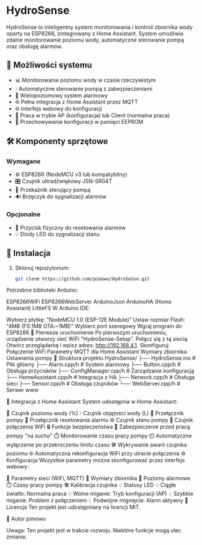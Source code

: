 # HydroSense

HydroSense to inteligentny system monitorowania i kontroli zbiornika wody oparty na ESP8266, zintegrowany z Home Assistant. System umożliwia zdalne monitorowanie poziomu wody, automatyczne sterowanie pompą oraz obsługę alarmów.

## 🌟 Możliwości systemu

- 📊 Monitorowanie poziomu wody w czasie rzeczywistym
- 💧 Automatyczne sterowanie pompą z zabezpieczeniami
- 🚨 Wielopoziomowy system alarmowy
- 🌐 Pełna integracja z Home Assistant przez MQTT
- 🌐 Interfejs webowy do konfiguracji
- 📶 Praca w trybie AP (konfiguracja) lub Client (normalna praca)
- 💾 Przechowywanie konfiguracji w pamięci EEPROM

## 🛠️ Komponenty sprzętowe

### Wymagane

- ⚙️ ESP8266 (NodeMCU v3 lub kompatybilny)
- 🎛️ Czujnik ultradźwiękowy JSN-SR04T
- 🔌 Przekaźnik sterujący pompą
- 🔊 Brzęczyk do sygnalizacji alarmów

### Opcjonalne

- 🔘 Przycisk fizyczny do resetowania alarmów
- 💡 Diody LED do sygnalizacji stanu

## 🚀 Instalacja

1. Sklonuj repozytorium:

   ```bash
   git clone https://github.com/pimowo/HydroSense.git
   ```
   
Potrzebne biblioteki Arduino:

ESP8266WiFi
ESP8266WebServer
ArduinoJson
ArduinoHA (Home Assistant)
LittleFS
W Arduino IDE:

Wybierz płytkę: "NodeMCU 1.0 (ESP-12E Module)"
Ustaw rozmiar Flash: "4MB (FS:1MB OTA:~1MB)"
Wybierz port szeregowy
Wgraj program do ESP8266
🏁 Pierwsze uruchomienie
Po pierwszym uruchomieniu, urządzenie utworzy sieć WiFi "HydroSense-Setup".
Połącz się z tą siecią.
Otwórz przeglądarkę i wpisz adres: http://192.168.4.1.
Skonfiguruj:
Połączenie WiFi
Parametry MQTT dla Home Assistant
Wymiary zbiornika
Ustawienia pompy
📂 Struktura projektu
HydroSense/
├── HydroSense.ino # Plik główny
├── Alarm.cpp/h # System alarmowy
├── Button.cpp/h # Obsługa przycisków
├── ConfigManager.cpp/h # Zarządzanie konfiguracją
├── HomeAssistant.cpp/h # Integracja z HA
├── Network.cpp/h # Obsługa sieci
├── Sensor.cpp/h # Obsługa czujników
└── WebServer.cpp/h # Serwer www

🏡 Integracja z Home Assistant
System udostępnia w Home Assistant:

🌊 Czujnik poziomu wody (%)
💧 Czujnik objętości wody (L)
🔌 Przełącznik pompy
🚨 Przełącznik resetowania alarmu
⚙️ Czujnik stanu pompy
📶 Czujnik połączenia WiFi
🔒 Funkcje bezpieczeństwa
🚱 Zabezpieczenie przed pracą pompy "na sucho"
⏱️ Monitorowanie czasu pracy pompy
⏲️ Automatyczne wyłączenie po przekroczeniu limitu czasu
🛠️ Wykrywanie awarii czujnika poziomu
🌐 Automatyczna rekonfiguracja WiFi przy utracie połączenia
⚙️ Konfiguracja
Wszystkie parametry można skonfigurować przez interfejs webowy:

📶 Parametry sieci (WiFi, MQTT)
📏 Wymiary zbiornika
🚨 Poziomy alarmowe
⏱️ Czasy pracy pompy
🛠️ Kalibracja czujnika
💡 Statusy LED
💡 Ciągłe światło: Normalna praca
💡 Wolne miganie: Tryb konfiguracji (AP)
💡 Szybkie miganie: Problem z połączeniem
💡 Podwójne mignięcie: Alarm aktywny
📜 Licencja
Ten projekt jest udostępniany na licencji MIT.

👤 Autor
pimowo

Uwaga: Ten projekt jest w trakcie rozwoju. Niektóre funkcje mogą ulec zmianie.
